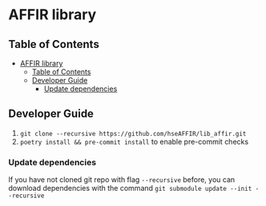 # AFFIR library
## Table of Contents
<!-- TOC -->
* [AFFIR library](#affir-library)
  * [Table of Contents](#table-of-contents)
  * [Developer Guide](#developer-guide)
    * [Update dependencies](#update-dependencies)
<!-- TOC -->

## Developer Guide
1. `git clone --recursive https://github.com/hseAFFIR/lib_affir.git`
2. `poetry install && pre-commit install` to enable pre-commit checks

### Update dependencies
If you have not cloned git repo with flag `--recursive` before, 
you can download dependencies with the command `git submodule update --init --recursive`